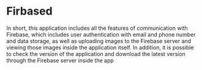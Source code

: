 # Firbased
In short, this application includes all the features of communication with Firebase, which includes user authentication with email and phone number and data storage, as well as uploading images to the Firebase server and viewing those images inside the application itself. In addition, it is possible to check the version of the application and download the latest version through the Firebase server inside the app
